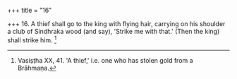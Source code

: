 +++
title = "16"

+++
16. A thief shall go to the king with flying hair, carrying on his shoulder a club of Sindhraka wood (and say), 'Strike me with that.' (Then the king) shall strike him. [^10] 


[^10]:  Vasiṣṭha XX, 41. 'A thief,' i.e. one who has stolen gold from a Brāhmaṇa.
